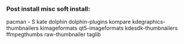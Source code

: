 ### Post install misc soft install:
pacman - S kate dolphin dolphin-plugins kompare kdegraphics-thumbnailers kimageformats qt5-imageformats kdesdk-thumbnailers ffmpegthumbs raw-thumbnailer taglib
